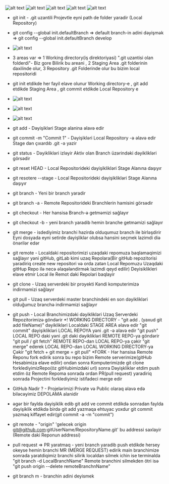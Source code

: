 ![alt text](image-5.png)
![alt text](image-6.png)
![alt text](image-7.png)
![alt text](image-8.png)
![alt text](image-9.png)
* git init - .git uzantili Projevtle eyni path de folder yaradir (Local Repository)
* git config --global init.defaultBranch <branchName> => default branch-in adini dəyişmək => git config --global init.defaultBranch develop
* ![alt text](image.png)
* 3 areas var => 1 Working directory(iş direktoriyasi) ".git uzantisi olan folderdi"- Biz gore Bilirik  bu areani , 2 Staging Area .git folderinin daxilinde olur, 
  3 Repository .git Folderinde olur bu bizim local repositoridi
* git init etdikde her fayil elave olunur Working directory-e , git add etdikde Staging Area , git commit etdikde Local Repository e
* ![alt text](image-1.png)
* ![alt text](image-4.png)
* ![alt text](image-3.png)
* git add - Dəyişikləri Stage alanina əlavə edir
* git commit -m "Commit 1" - Dəyişikləri Local Repository -ə əlavə edir Stage dən çıxardıb .git -ə yazir 
* git status - Dəyiklikləri izləyir Aktiv olan Branch üzərindəki dəyiklikləri görsədir
* git reset HEAD <File Name> - Local Repositorideki dəyişiklikləri Stage Alanına daşıyır
* git resotere <File Name>  --stage - Local Repositorideki dəyişiklikləri Stage Alanına daşıyır 
* git branch <Branch Name> - Yeni bir branch yaradir
* git branch -a - Remote Repositorideki Branchlerin hamisini görsədir
* git checkout - Her hansisa Branch-ə getməmizi sağlayır
* git checkout -b <Branch Name> - yeni branch yaradib hemin branche getməmizi sağlayır
* git merge - isdediyimiz branchi hazirda olduqumuz branch ile birləşdirir
	      Eyni dosyada eyni setirde dəyişliklər olubsa hansini seçmek lazimdi diə önərilər edər
* git remote - Localdaki repositorimizi uzaqdaki repomuza baqlamaqimizi sağlayır
               yəni gitHub, gitLab kimi uzaq Repolara(Bir gitHub repozitorisi yaradiriq
               create new repositori və orda zatən Local Repomuzu Uzaqdaki gitHup Repo 
               ilə necə əlaqələndirmək lazimdi qeyd edilir) Deyisiklikleri elave etmir Local ile Remot daki Repolari baqlayir
* git clone - Uzaq serverdeki bir proyekti Kəndi komputerimizə indirməmizi sağlayır
* git pull - Uzaq serverdeki master branchindeki en son dəyiklikləri olduğumuz branchə indirməmizi sağlayır
* git push - Local Branchimizdəki dəyiklikləri Uzaq Serverdeki Repozitorimizə göndərir
*! WORKING DIRECTORY - "git add . (yaxud git add fileName)" dəyiklikləri Localdaki STAGE AREA əlavə edir 
 "git commit" dəyişiklikləri LOCAL REPOYA yəni .git -ə əlavə edir 
 "git push" LOCAL REPO daki yəni .git dəki dəyiklikləri REMOTE REPO-ya göndərir
 "git pull / git fetch" REMOTE REPO-dan LOCAL REPO-ya çəkir 
 "git merge" ederek LOCAL REPO-dan LOCAL WORKING DIRECTORY-ya Çəkir
 "git fetch + git merge = git pull"
*FORK - Hər hansisa Remote Reponu fork edirik sonra bu repo bizim Remote serverimize(gitHub Hesabimiza elave edilir) ondan sonra Komputerimizde
        git clone forklediyimizRepo(öz gitHubimizdaki url) sonra Dəyişkliklər etdim push etdim öz Remote Repoma sonrada ordan PR(pull request)
        yaradiriq sonrada Projectini forklediyimiz istifadeci merge edir

* GitHub Nədir ? - Projelərimizi Private və Public olaraq əlavə edə biləcəyimiz DEPOLAMA alanidir
* əgər bir faylda dəyişiklik edib git add ve commit etdikdə sonradan faylda dəyişiklik etdikdə birdə git add yazmaqa ehtuyac yoxdur 
  git commit yazmaq kiffayet edir(git commit -a -m "commit")
* git remote - "origin" 'gelecek origin git@github.com:gitUserName/RepositoryName.git' bu addressi saxlayir (Remote daki Reponun addressi)
* pull request => PR yaratmaq - yeni branch yaradib push etdikde hersey okeyse hemin branchi MR (MERGE REQUEST) edirik main branchimize sonrada yaratdiqimiz branchi silirik 
  localdan silmek ichin ise terminalda   "git branch -d LocalBranchName"   Remote branchini silmekden ötri isə  "git push origin --delete remoteBranchnName"
* git branch m <old branch name> <new branch name> - branchin adini deyismek